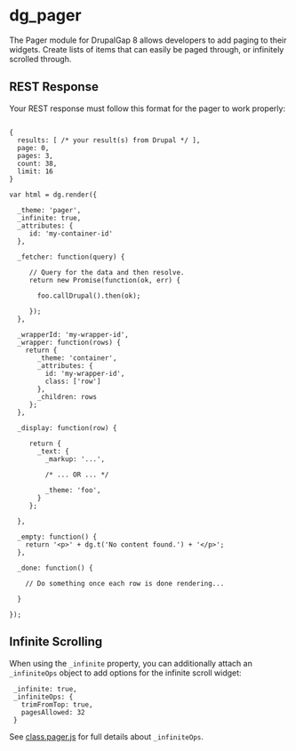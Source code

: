 # dg_pager

The Pager module for DrupalGap 8 allows developers to add paging to their widgets. Create lists of items that can easily
be paged through, or infinitely scrolled through.

## REST Response

Your REST response must follow this format for the pager to work properly:

```

{
  results: [ /* your result(s) from Drupal */ ],
  page: 0,
  pages: 3,
  count: 38,
  limit: 16
}

```

```
var html = dg.render({
                     
  _theme: 'pager',
  _infinite: true,
  _attributes: {
     id: 'my-container-id'
  },
  
  _fetcher: function(query) {
  
     // Query for the data and then resolve.
     return new Promise(function(ok, err) {
       
       foo.callDrupal().then(ok);
       
     });
  },
  
  _wrapperId: 'my-wrapper-id',
  _wrapper: function(rows) {
    return {
       _theme: 'container',
       _attributes: {
         id: 'my-wrapper-id',
         class: ['row']
       },
       _children: rows
     };
  },
  
  _display: function(row) {
  
     return {
       _text: {
         _markup: '...',
         
         /* ... OR ... */
         
         _theme: 'foo',
       }
     };
  
  },
  
  _empty: function() {
    return '<p>' + dg.t('No content found.') + '</p>';
  },
  
  _done: function() {
  
    // Do something once each row is done rendering...
  
  }
  
});
```

## Infinite Scrolling

When using the `_infinite` property, you can additionally attach an `_infiniteOps` object to add options for the
infinite scroll widget:

```
 _infinite: true,
 _infiniteOps: {
   trimFromTop: true,
   pagesAllowed: 32
 }
```

See [class.pager.js](https://github.com/signalpoint/dg_pager/blob/8.x-1.x/src/classes/class.pager.js) for full details about `_infiniteOps`.